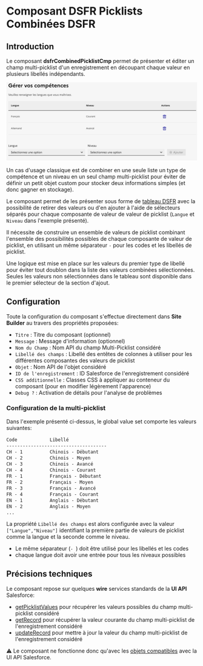 # Composant DSFR Picklists Combinées **DSFR**

## Introduction

Le composant **dsfrCombinedPicklistCmp** permet de présenter et éditer un champ multi-picklist d'un enregistrement en découpant chaque valeur en plusieurs libellés indépendants.

![Combined Picklist](/media/dsfrCombinedPicklistCmp.png) 

Un cas d'usage classique est de combiner en une seule liste un type de compétence et un niveau en un seul champ multi-picklist pour éviter de définir un petit objet custom pour stocker deux informations simples (et donc gagner en stockage).

Le composant permet de les présenter sous forme de [tableau DSFR](https://www.systeme-de-design.gouv.fr/elements-d-interface/composants/tableau) avec la possibilité de retirer des valeurs ou d'en ajouter à l'aide de sélecteurs séparés pour chaque composante de valeur de valeur de picklist (`Langue` et `Niveau` dans l'exemple présenté).

Il nécessite de construire un ensemble de valeurs de picklist combinant l'ensemble des possibilités possibles de chaque composante de valeur de picklist, en utilisant un même séparateur ` - ` pour les codes et les libellés de picklist.

Une logique est mise en place sur les valeurs du premier type de libellé pour éviter tout doublon dans la liste des valeurs combinées sélectionnées. Seules les valeurs non sélectionnées dans le tableau sont disponible dans le premier sélecteur de la section d'ajout.


## Configuration

Toute la configuration du composant s'effectue directement dans **Site Builder** au travers des propriétés proposées:
* `Titre` : Titre du composant (optionnel)
* `Message` : Message d'information (optionnel)
* `Nom du Champ` : Nom API du champ Multi-Picklist considéré
* `Libellé des champs` : Libellé des entêtes de colonnes à utiliser pour les différentes composantes des valeurs de picklist
* `Objet` : Nom API de l'objet considéré
* `ID de l'enregistrement` : ID Salesforce de l'enregistrement considéré
* `CSS additionnelle` : Classes CSS à appliquer au conteneur du composant (pour en modifier légèrement l'apparence)
* `Debug ?` : Activation de détails pour l'analyse de problèmes

### Configuration de la multi-picklist

Dans l'exemple présenté ci-dessus, le global value set comporte les valeurs suivantes:
```
Code            Libellé
-------------------------------------
CH - 1          Chinois - Débutant
CH - 2          Chinois - Moyen
CH - 3          Chinois - Avancé
CH - 4          Chinois - Courant
FR - 1          Français - Débutant
FR - 2          Français - Moyen
FR - 3          Français - Avancé
FR - 4          Français - Courant
EN - 1          Anglais - Débutant
EN - 2          Anglais - Moyen
...
```

La propriété `Libellé des champs` est alors configurée avec la valeur `["Langue","Niveau"]` identifiant la première partie de valeurs de picklist comme la langue et la seconde comme le niveau.
* Le même séparateur (`- `) doit être utilisé pour les libellés et les codes
* chaque langue doit avoir une entrée pour tous les niveaux possibles

## Précisions techniques

Le composant repose sur quelques **wire** services standards de la **UI API** Salesforce:
* [getPicklistValues](https://developer.salesforce.com/docs/component-library/documentation/en/lwc/lwc.reference_wire_adapters_picklist_values) pour récupérer les valeurs possibles du champ multi-picklist considéré
* [getRecord](https://developer.salesforce.com/docs/component-library/documentation/en/lwc/lwc.reference_wire_adapters_record) pour récupérer la valeur courante du champ multi-picklist de l'enregistrement considéré
* [updateRecord](https://developer.salesforce.com/docs/component-library/documentation/en/lwc/lwc.reference_update_record) pour mettre à jour la valeur du champ multi-picklist de l'enregistrement considéré

⚠️ Le composant ne fonctionne donc qu'avec les [objets compatibles](https://developer.salesforce.com/docs/atlas.en-us.uiapi.meta/uiapi/ui_api_all_supported_objects.htm) avec la UI API Salesforce.